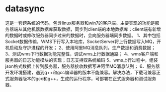 # datasync
这是一套跨系统的代码，包含linux服务器和win7的客户端。主要实现的功能是服务器端从其他机器数据库获取数据，同步到clien端的本地数据库；client端有新增的数据时或修改服务器同步过来的数据时，会向服务器端同步数据。 1、其中包括Socket数据传输，WMS下行写入本地库，SocketServer将上行数据写入MQ，开机启动及守护进程的开发； 2、使用阿里MQ消息队列，生产数据和消费数据； 3、测试wms下行数据功能完整性，调试wms上行数据通路； 4、wms客户端和服务器的日志功能模块的实现；日志支持双系统编码 5、wms上行过程中，组装json格式数据上传到服务器，服务器接收数据写进阿里MQ消息队列； 6、服务器开发环境搭建，遇到g++和gcc编译器的版本不能兼容。解决办法，下载可兼容正式服务器版本的gcc和g++，生成的运行程序，可部署在正式服务器和测试服务器。
